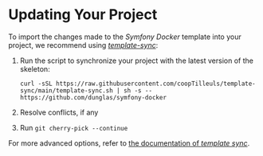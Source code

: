 # Updating Your Project

To import the changes made to the _Symfony Docker_ template into your project,
we recommend using [_template-sync_](https://github.com/coopTilleuls/template-sync):

1. Run the script to synchronize your project with the latest version of the skeleton:

   <!-- markdownlint-disable MD013 -->

   ```console
   curl -sSL https://raw.githubusercontent.com/coopTilleuls/template-sync/main/template-sync.sh | sh -s -- https://github.com/dunglas/symfony-docker
   ```

   <!-- markdownlint-enable MD013 -->

2. Resolve conflicts, if any
3. Run `git cherry-pick --continue`

For more advanced options, refer to [the documentation of _template sync_](https://github.com/coopTilleuls/template-sync#template-sync).
